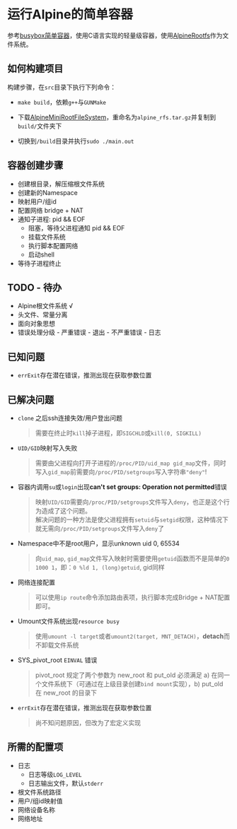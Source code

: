 # 运行Alpine的简单容器

参考[busybox简单容器](https://segmentfault.com/a/1190000006913509)，使用C语言实现的轻量级容器，使用[AlpineRootfs](https://alpinelinux.org/downloads/)作为文件系统。

## 如何构建项目
构建步骤，在`src`目录下执行下列命令：
- `make build`，依赖`g++`与`GUNMake`

- 下载[AlpineMiniRootFileSystem](http://dl-cdn.alpinelinux.org/alpine/v3.10/releases/x86_64/alpine-minirootfs-3.10.2-x86_64.tar.gz)，重命名为`alpine_rfs.tar.gz`并复制到`build/`文件夹下

- 切换到`/build`目录并执行`sudo ./main.out`


## 容器创建步骤
- 创建根目录，解压缩根文件系统
- 创建新的Namespace
- 映射用户/组id
- 配置网络 bridge + NAT
- 通知子进程: pid && EOF
  - 阻塞，等待父进程通知 pid && EOF
  - 挂载文件系统
  - 执行脚本配置网络
  - 启动shell
- 等待子进程终止

## TODO - 待办
- Alpine根文件系统 √
- 头文件、常量分离
- 面向对象思想
- 错误处理分级
      - 严重错误 - 退出
      - 不严重错误 - 日志

## 已知问题
- `errExit`存在潜在错误，推测出现在获取参数位置

## 已解决问题
- `clone` 之后ssh连接失效/用户登出问题
   > 需要在终止时`kill`掉子进程，即`SIGCHLD`或`kill(0, SIGKILL)`

- `UID/GID`映射写入失败
   > 需要由父进程向打开子进程的`/proc/PID/uid_map gid_map`文件，同时写入`gid_map`前需要向`/proc/PID/setgroups`写入字符串`"deny"`!

- 容器内调用`su`或`login`出现**can't set groups: Operation not permitted**错误
  > 映射`UID/GID`需要向`/proc/PID/setgroups`文件写入`deny`，也正是这个行为造成了这个问题。   
  > 解决问题的一种方法是使父进程拥有`setuid`与`setgid`权限，这种情况下就无需向`/proc/PID/setgroups`文件写入`deny`了

- Namespace中不是root用户，显示unknown uid 0, 65534
   > 向`uid_map`, `gid_map`文件写入映射时需要使用`getuid`函数而不是简单的`0 1000 1`，即：`0 %ld 1, (long)getuid`, gid同样

- 网络连接配置
   > 可以使用`ip route`命令添加路由表项，执行脚本完成Bridge + NAT配置即可。

- Umount文件系统出现`resource busy`
   > 使用`umount -l target`或者`umount2(target, MNT_DETACH)`，**detach**而不卸载文件系统

- SYS_pivot_root `EINVAL` 错误
  > pivot_root 规定了两个参数为 new_root 和 put_old 必须满足 a) 在同一个文件系统下（可通过在上级目录创建`bind mount`实现），b) put_old 在 new_root 的目录下

- `errExit`存在潜在错误，推测出现在获取参数位置
  > 尚不知问题原因，但改为了宏定义实现

## 所需的配置项
- 日志
  - 日志等级`LOG_LEVEL`
  - 日志输出文件，默认`stderr`
- 根文件系统路径
- 用户/组id映射值
- 网络设备名称
- 网络地址
